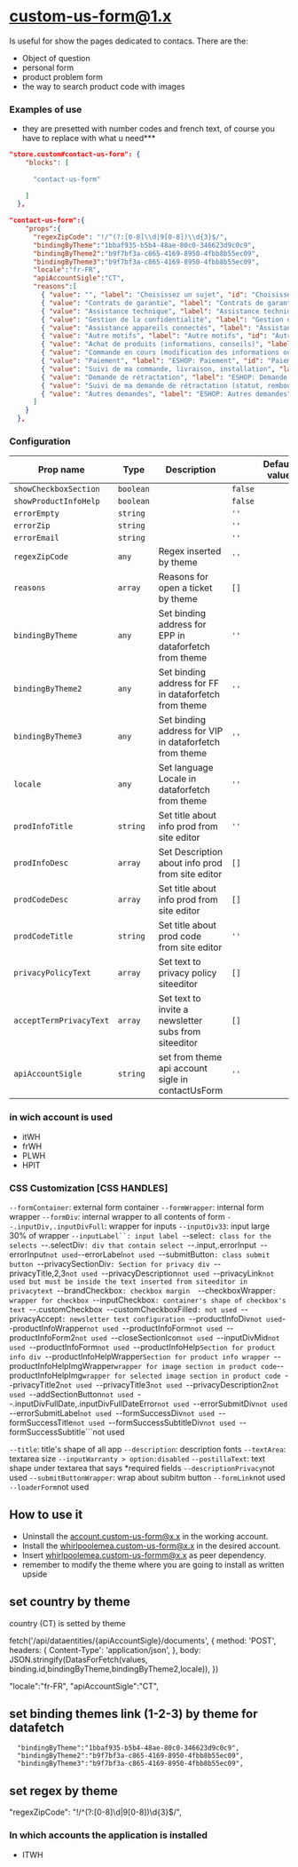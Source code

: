 # custom-us-form@1.x

Is useful for show the pages dedicated to contacs. There are the:
- Object of question
- personal form
- product problem form
- the way to search product code with images

### Examples of use

- they are presetted with number codes and french text, of course you have to replace with what u need*** 
```json
"store.custom#contact-us-form": {
    "blocks": [
      
      "contact-us-form"
      
    ]
  },
  
"contact-us-form":{
    "props":{
      "regexZipCode": "!/^(?:[0-8]\\d|9[0-8])\\d{3}$/",
      "bindingByTheme":"1bbaf935-b5b4-48ae-80c0-346623d9c0c9",
      "bindingByTheme2":"b9f7bf3a-c865-4169-8950-4fbb8b55ec09",
      "bindingByTheme3":"b9f7bf3a-c865-4169-8950-4fbb8b55ec09",
      "locale":"fr-FR",
      "apiAccountSigle":"CT",
      "reasons":[
        { "value": "", "label": "Choisissez un sujet", "id": "Choisissez un sujet", "SupportEmail":"consommateurs_VIP@whirlpool.com"},
        { "value": "Contrats de garantie", "label": "Contrats de garantie", "id": "Contrats de garantie", "SupportEmail":"consommateurs_VIP@whirlpool" },
        { "value": "Assistance technique", "label": "Assistance technique", "id": "Assistance technique", "SupportEmail":"consommateurs_VIP@whirlpool.com" },
        { "value": "Gestion de la confidentialitè", "label": "Gestion de la confidentialitè", "id": "Gestion de la confidentialitè", "SupportEmail":"consommateurs_VIP@whirlpool.com" },
        { "value": "Assistance appareils connectés", "label": "Assistance appareils connectés", "id": "Assistance appareils connectés", "SupportEmail":"consommateurs_VIP@whirlpool.com" },
        { "value": "Autre motifs", "label": "Autre motifs", "id": "Autre motifs", "SupportEmail":"consommateurs_VIP@whirlpool.com" },
        { "value": "Achat de produits (informations, conseils)", "label": "ESHOP: Achat de produits (informations, conseils)", "id": "Achat de produits (informations, conseils)", "SupportEmail":"consommateurs_VIP@whirlpool.com"},
        { "value": "Commande en cours (modification des informations ou des produits)", "label": "ESHOP: Commande en cours (modification des informations ou des produits)", "id": "Commande en cours (modification des informations ou des produits)", "SupportEmail":""},
        { "value": "Paiement", "label": "ESHOP: Paiement", "id": "Paiement", "SupportEmail":"consommateurs_VIP@whirlpool.com"},
        { "value": "Suivi de ma commande, livraison, installation", "label": "ESHOP: Suivi de ma commande, livraison, installation", "id": "Suivi de ma commande, livraison, installation", "SupportEmail":"consommateurs_VIP@whirlpool.com"},
        { "value": "Demande de rétractation", "label": "ESHOP: Demande de rétractation", "id": "Demande de rétractation", "SupportEmail":"consommateurs_VIP@whirlpool.com"},
        { "value": "Suivi de ma demande de rétractation (statut, remboursement)", "label": "ESHOP: Suivi de ma demande de rétractation (statut, remboursement)", "id": "Suivi de ma demande de rétractation (statut, remboursement)", "SupportEmail":"consommateurs_VIP@whirlpool.com"},
        { "value": "Autres demandes", "label": "ESHOP: Autres demandes", "id": "Autres demandes", "SupportEmail":"consommateurs_VIP@whirlpool.com"}
      ]
    }
  },
```
### Configuration

| Prop name               | Type      | Description                                            |         | Default value |
| ----------------------- | --------- | ------------------------------------------------------ | ------- | ------------- |
| `showCheckboxSection`   | `boolean` |                                                        | `false` |
| `showProductInfoHelp`   | `boolean` |                                                        | `false` |
| `errorEmpty`            | `string`  |                                                        | `''`    |
| `errorZip`              | `string`  |                                                        | `''`    |
| `errorEmail`            | `string`  |                                                        | `''`    |
| `regexZipCode`          | `any`     | Regex inserted by theme                                | `''`    |
| `reasons`               | `array`   | Reasons for open a ticket by theme                     | `[]`    |
| `bindingByTheme`        | `any`     | Set binding address for EPP in dataforfetch from theme | `''`    |
| `bindingByTheme2`       | `any`     | Set binding address for FF in dataforfetch from theme  | `''`    |
| `bindingByTheme3`       | `any`     | Set binding address for VIP in dataforfetch from theme | `''`    |
| `locale`                | `any`     | Set language Locale in dataforfetch from theme         | `''`    |
| `prodInfoTitle`         | `string`  | Set title about info prod from site editor             | `''`    |
| `prodInfoDesc`          | `array`   | Set Description about info prod from site editor       | `[]`    |
| `prodCodeDesc`          | `array`   | Set title about info prod from site editor             | `[]`    |
| `prodCodeTitle`         | `string`  | Set title about prod code from site editor             | `''`    |
| `privacyPolicyText`     | `array`   | Set text to privacy policy siteeditor                  | `[]`    |
| `acceptTermPrivacyText` | `array`   | Set text to invite a newsletter subs from siteeditor   | `[]`    |
| `apiAccountSigle`       | `string`  | set from theme api account sigle in contactUsForm      | `''`    |


### in wich account is used

- itWH
- frWH
- PLWH
- HPIT

### CSS Customization [CSS HANDLES]

```--formContainer```: external form container 
```--formWrapper```: internal form wrapper 
```--formDiv```: internal wrapper to all contents of form
```--.inputDiv,.inputDivFull```: wrapper for inputs
```--inputDiv33```: input large 30% of wrapper
```--inputLabel``: input label
```--select```: class for the selects
```--.selectDiv```: div that contain select
```--.input,.errorInput```
```--errorInput``` not used
```--errorLabel```not used
```--submitButton```: class submit button
```--privacySectionDiv```: Section for privacy div
```--privacyTitle,2,3```not used
```--privacyDescription```not used
```--privacyLink```not used but must be inside the text inserted from siteeditor in privacytext
```--brandCheckbox```: checkbox margin 
```--checkboxWrapper```: wrapper for checkbox
```--inputCheckbox```: container's shape of checkbox's text
```--.customCheckbox```
```--customCheckboxFilled```: not used
```--privacyAccept```: newsletter text configuration
```--productInfoDiv``` not used
```--productInfoWrapper```not used
```--productInfoForm```not used
```--productInfoForm2```not used
```--closeSectionIcon```not used
```--inputDivMid```not used
```--productInfoForm```not used
```--productInfoHelp```Section for product info div
```--productInfoHelpWrapper```Section for product info wrapper
```--productInfoHelpImgWrapper``` wrapper for image section in product code
```--productInfoHelpImg```wrapper for selected image section in product code
```--privacyTitle2```not used
```--privacyTitle3```not used
```--privacyDescription2```not used
```--addSectionButton```not used
```--.inputDivFullDate,.inputDivFullDateError```not used
```--errorSubmitDiv```not used
```--errorSubmitLabel```not used
```--formSuccessDiv```not used
```--formSuccessTitle```not used
```--formSuccessSubtitleDiv```not used
```--formSuccessSubtitle```not used

```--title```: title's shape of all app
```--description```: description fonts
```--textArea```: textarea size
```--inputWarranty > option:disabled```
```--postillaText```: text shape under textarea that says *required fields
```--descriptionPrivacy```not used
```--submitButtonWrapper```: wrap about subitm button
```--formLink```not used
```--loaderForm```not used




## How to use it

- Uninstall the account.custom-us-form@x.x in the working account.
- Install the whirlpoolemea.custom-us-form@x.x in the desired account.
- Insert whirlpoolemea.custom-us-formm@x.x as peer dependency.
- remember to modify the theme where you are going to install as written upside
  

## set country by theme 
country (CT) is setted by theme
	
  fetch('/api/dataentities/{apiAccountSigle}/documents', {
	method: 'POST',
	headers: {
	Content-Type': 'application/json',
	},
	body: JSON.stringify(DatasForFetch(values, binding.id,bindingByTheme,bindingByTheme2,locale)),
	})


  "locale":"fr-FR",
  "apiAccountSigle":"CT",

## set binding themes link (1-2-3) by theme for datafetch

      "bindingByTheme":"1bbaf935-b5b4-48ae-80c0-346623d9c0c9",
      "bindingByTheme2":"b9f7bf3a-c865-4169-8950-4fbb8b55ec09",
      "bindingByTheme3":"b9f7bf3a-c865-4169-8950-4fbb8b55ec09",

## set regex by theme

 "regexZipCode": "!/^(?:[0-8]\\d|9[0-8])\\d{3}$/",

 ### In which accounts the application is installed

- ITWH

